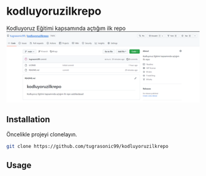 # kodluyoruzilkrepo
Kodluyoruz Eğitimi kapsamında açtığım ilk repo
![github](figures/myRepo.png)
## Installation

Öncelikle projeyi clonelayın. 

```bash
git clone https://github.com/tugrasonic99/kodluyoruzilkrepo
```

## Usage


